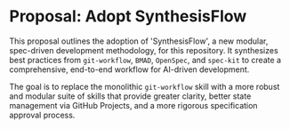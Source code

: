 # Proposal: Adopt SynthesisFlow

This proposal outlines the adoption of 'SynthesisFlow', a new modular, spec-driven development methodology, for this repository. It synthesizes best practices from `git-workflow`, `BMAD`, `OpenSpec`, and `spec-kit` to create a comprehensive, end-to-end workflow for AI-driven development.

The goal is to replace the monolithic `git-workflow` skill with a more robust and modular suite of skills that provide greater clarity, better state management via GitHub Projects, and a more rigorous specification approval process.
